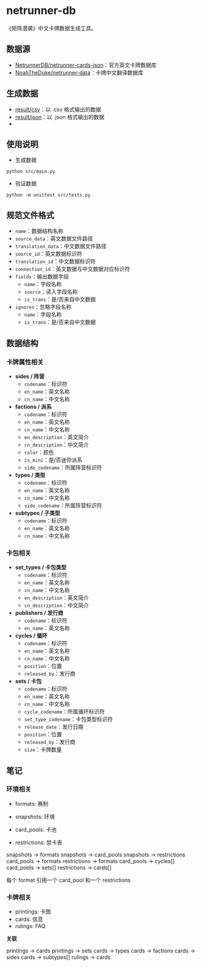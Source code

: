 # netrunner-db

《矩阵潜袭》中文卡牌数据生成工具。

## 数据源

* [NetrunnerDB/netrunner-cards-json](https://github.com/NetrunnerDB/netrunner-cards-json)：官方英文卡牌数据库
* [NoahTheDuke/netrunner-data](https://github.com/NoahTheDuke/netrunner-data)：卡牌中文翻译数据库

## 生成数据

* [result/csv](result/csv)：以 .csv 格式输出的数据
* [result/json](result/json)：以 .json 格式输出的数据
* 

## 使用说明

* 生成数据

```shell
python src/main.py
```

* 验证数据

```shell
python -m unittest src/tests.py
```

## 规范文件格式

* `name`：数据结构名称
* `source_data`：英文数据文件路径
* `translation_data`：中文数据文件路径
* `source_id`：英文数据标识符
* `translation_id`：中文数据标识符
* `connection_id`：英文数据与中文数据对应标识符
* `fields`：输出数据字段
  * `name`：字段名称
  * `source`：读入字段名称
  * `is_trans`：是/否来自中文数据
* `ignores`：忽略字段名称
  * `name`：字段名称
  * `is_trans`：是/否来自中文数据

## 数据结构

### 卡牌属性相关

* **sides / 阵营**
  * `codename`：标识符
  * `en_name`：英文名称
  * `cn_name`：中文名称
* **factions / 派系**
  * `codename`：标识符
  * `en_name`：英文名称
  * `cn_name`：中文名称
  * `en_description`：英文简介
  * `cn_description`：中文简介
  * `color`：颜色
  * `is_mini`：是/否迷你派系
  * `side_codename`：所属阵营标识符
* **types / 类型**
  * `codename`：标识符
  * `en_name`：英文名称
  * `cn_name`：中文名称
  * `side_codename`：所属阵营标识符
* **subtypes / 子类型**
  * `codename`：标识符
  * `en_name`：英文名称
  * `cn_name`：中文名称

### 卡包相关

* **set_types / 卡包类型**
  * `codename`：标识符
  * `en_name`：英文名称
  * `cn_name`：中文名称
  * `en_description`：英文简介
  * `cn_description`：中文简介
* **publishers / 发行商**
  * `codename`：标识符
  * `en_name`：英文名称
* **cycles / 循环**
  * `codename`：标识符
  * `en_name`：英文名称
  * `cn_name`：中文名称
  * `position`：位置
  * `released_by`：发行商
* **sets / 卡包**
  * `codename`：标识符
  * `en_name`：英文名称
  * `cn_name`：中文名称
  * `cycle_codename`：所属循环标识符
  * `set_type_codename`：卡包类型标识符
  * `release_date`：发行日期
  * `position`：位置
  * `released_by`：发行商
  * `size`：卡牌数量



## 笔记

### 环境相关

- formats: 赛制
* snapshots: 环境
- card_pools: 卡池
* restrictions: 禁卡表

snapshots -> formats
snapshots -> card_pools
snapshots -> restrictions
card_pools -> formats
restrictions -> formats
card_pools -> cycles[]
card_pools -> sets[]
restrictions -> cards[]

每个 format 引用一个 card_pool 和一个 restrictions

### 卡牌相关

- printings: 卡图
- cards: 信息
- rulings: FAQ

**关联**

printings -> cards
printings -> sets
cards -> types
cards -> factions
cards -> sides
cards -> subtypes[]
rulings -> cards
